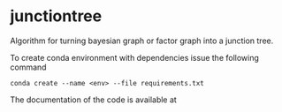 # junctiontree
Algorithm for turning bayesian graph or factor graph into a junction tree.

To create conda environment with dependencies issue the following command

```
conda create --name <env> --file requirements.txt
```

The documentation of the code is available at 
